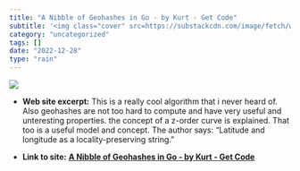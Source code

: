```yaml
---
title: "A Nibble of Geohashes in Go - by Kurt - Get Code"
subtitle: '<img class="cover" src=https://substackcdn.com/image/fetch/w_1200,h_600,c_limit,f_jpg,q_auto:good,fl...'
category: "uncategorized"
tags: []
date: "2022-12-28"
type: "rain"
---
```

<img class="cover" src=https://substackcdn.com/image/fetch/w_1200,h_600,c_limit,f_jpg,q_auto:good,fl_progressive:steep/https%3A%2F%2Fbucketeer-e05bbc84-baa3-437e-9518-adb32be77984.s3.amazonaws.com%2Fpublic%2Fimages%2F1d3af948-1528-4c6f-b530-2cd325bd37a1_1920x1080.png>



* **Web site excerpt:** This is a really cool algorithm that i never heard of. Also geohashes are not too hard to compute and have very useful and unteresting properties. the concept of a z-order curve is explained. That too is a useful model and concept. The author says: “Latitude and longitude as a locality-preserving string.”

* **Link to site:** **[A Nibble of Geohashes in Go - by Kurt - Get Code](https://getcode.substack.com/p/a-nibble-of-geohashes-in-go?utm_source=substack&utm_medium=email)**